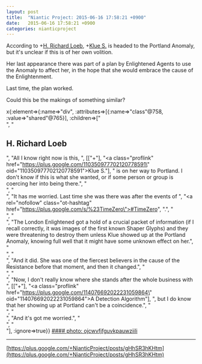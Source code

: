 ```yaml
---
layout: post
title:  "Niantic Project: 2015-06-16 17:58:21 +0900"
date:   2015-06-16 17:58:21 +0900
categories: nianticproject
---
```

According to +[H. Richard Loeb](https://plus.google.com/117506125229608138804 ""), +[Klue S.](https://plus.google.com/110350977702120778591 "") is headed to the Portland Anomaly, but it's unclear if this is of her own volition.

Her last appearance there was part of a plan by Enlightened Agents to use the Anomaly to affect her, in the hope that she would embrace the cause of the Enlightenment.

Last time, the plan worked.

Could this be the makings of something similar?

x{:element=>{:name=>"div", :attributes=>[{:name=>"class"@758, :value=>"shared"@765}], :children=>["<br />", "<h2>H. Richard Loeb</h2>", "All I know right now is this, ", [["+"], "<a class=\"proflink\" href=\"https://plus.google.com/110350977702120778591\" oid=\"110350977702120778591\">Klue S.</a>"], " is on her way to Portland. I don't know if this is what she wanted, or if some person or group is coercing her into being there.", "<br />", "<br />", "It has me worried. Last time she was there was after the events of ", "<a rel=\"nofollow\" class=\"ot-hashtag\" href=\"https://plus.google.com/s/%23TimeZero\">#TimeZero</a>", ".", "<br />", "<br />", "The London Enlightened got a hold of a crucial packet of information (if I recall correctly, it was images of the first known Shaper Glyphs) and they were threatening to destroy them unless Klue showed up at the Portland Anomaly, knowing full well that it might have some unknown effect on her.", "<br />", "<br />", "And it did. She was one of the fiercest believers in the cause of the Resistance before that moment, and then it changed.", "<br />", "<br />", "Now, I don't really know where she stands after the whole business with ", [["+"], "<a class=\"proflink\" href=\"https://plus.google.com/114076692022231059864\" oid=\"114076692022231059864\">A Detection Algorithm</a>"], ", but I do know that her showing up at Portland can't be a coincidence.", "<br />", "<br />", "And it's got me worried.", "<br />", "<br />"], :ignore=>true}}
[#### photo: ojcwvfjfguvkpauwziili](https://lh3.googleusercontent.com/-1jXMCK8Vx4g/VX_ja2CksfI/AAAAAAAABJk/7pj5RN8CJ_c/w800-h438/Portland.jpg "")
- - -
[https://plus.google.com/+NianticProject/posts/gHhSR3hKHtm](https://plus.google.com/+NianticProject/posts/gHhSR3hKHtm)
